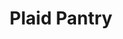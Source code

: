 ---
title: "Plaid Pantry"
url: /portland/plaid-pantry-southeast-powell-boulevard-3/
shop: convenience
---